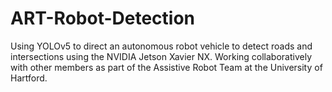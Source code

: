 # ART-Robot-Detection
Using YOLOv5 to direct an autonomous robot vehicle to detect roads and intersections using the NVIDIA Jetson Xavier NX. Working collaboratively with other members as part of the Assistive Robot Team at the University of Hartford.
